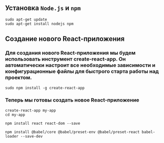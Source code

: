 ## Установка `Node.js` и `npm`
```
sudo apt-get update
sudo apt-get install nodejs npm
```
## Создание нового React-приложения
### Для создания нового React-приложения мы будем использовать инструмент create-react-app. Он автоматически настроит все необходимые зависимости и конфигурационные файлы для быстрого старта работы над проектом.

```
sudo npm install -g create-react-app
```
### Теперь мы готовы создать новое React-приложение
```
create-react-app my-app
cd my-app
```
```
npm install react react-dom --save
```
```
npm install @babel/core @babel/preset-env @babel/preset-react babel-loader --save-dev
```
